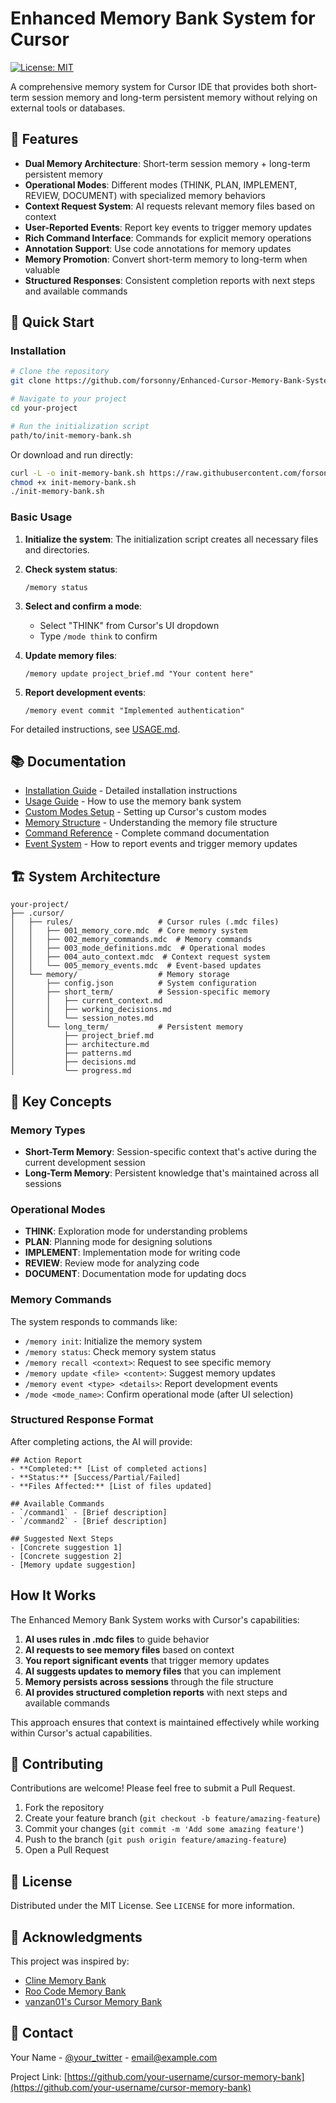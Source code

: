 # Enhanced Memory Bank System for Cursor

[![License: MIT](https://img.shields.io/badge/License-MIT-blue.svg)](https://opensource.org/licenses/MIT)

A comprehensive memory system for Cursor IDE that provides both short-term session memory and long-term persistent memory without relying on external tools or databases.

## 🧠 Features

- **Dual Memory Architecture**: Short-term session memory + long-term persistent memory
- **Operational Modes**: Different modes (THINK, PLAN, IMPLEMENT, REVIEW, DOCUMENT) with specialized memory behaviors
- **Context Request System**: AI requests relevant memory files based on context
- **User-Reported Events**: Report key events to trigger memory updates
- **Rich Command Interface**: Commands for explicit memory operations
- **Annotation Support**: Use code annotations for memory updates
- **Memory Promotion**: Convert short-term memory to long-term when valuable
- **Structured Responses**: Consistent completion reports with next steps and available commands

## 🚀 Quick Start

### Installation

```bash
# Clone the repository
git clone https://github.com/forsonny/Enhanced-Cursor-Memory-Bank-System.git

# Navigate to your project
cd your-project

# Run the initialization script
path/to/init-memory-bank.sh
```

Or download and run directly:

```bash
curl -L -o init-memory-bank.sh https://raw.githubusercontent.com/forsonny/Enhanced-Cursor-Memory-Bank-System/refs/heads/main/init-memory-bank.sh
chmod +x init-memory-bank.sh
./init-memory-bank.sh
```

### Basic Usage

1. **Initialize the system**:
   The initialization script creates all necessary files and directories.

2. **Check system status**:
   ```
   /memory status
   ```

3. **Select and confirm a mode**:
   - Select "THINK" from Cursor's UI dropdown
   - Type `/mode think` to confirm

4. **Update memory files**:
   ```
   /memory update project_brief.md "Your content here"
   ```

5. **Report development events**:
   ```
   /memory event commit "Implemented authentication"
   ```

For detailed instructions, see [USAGE.md](docs/USAGE.md).

## 📚 Documentation

- [Installation Guide](docs/INSTALLATION.md) - Detailed installation instructions
- [Usage Guide](docs/USAGE.md) - How to use the memory bank system
- [Custom Modes Setup](docs/CUSTOM_MODES.md) - Setting up Cursor's custom modes
- [Memory Structure](docs/MEMORY_STRUCTURE.md) - Understanding the memory file structure
- [Command Reference](docs/COMMANDS.md) - Complete command documentation
- [Event System](docs/EVENTS.md) - How to report events and trigger memory updates

## 🏗️ System Architecture

```
your-project/
├── .cursor/
│   ├── rules/                   # Cursor rules (.mdc files)
│   │   ├── 001_memory_core.mdc  # Core memory system
│   │   ├── 002_memory_commands.mdc  # Memory commands
│   │   ├── 003_mode_definitions.mdc  # Operational modes
│   │   ├── 004_auto_context.mdc  # Context request system
│   │   └── 005_memory_events.mdc  # Event-based updates
│   └── memory/                  # Memory storage
│       ├── config.json          # System configuration
│       ├── short_term/          # Session-specific memory
│       │   ├── current_context.md
│       │   ├── working_decisions.md
│       │   └── session_notes.md
│       └── long_term/           # Persistent memory
│           ├── project_brief.md
│           ├── architecture.md
│           ├── patterns.md
│           ├── decisions.md
│           └── progress.md
```

## 🌟 Key Concepts

### Memory Types

- **Short-Term Memory**: Session-specific context that's active during the current development session
- **Long-Term Memory**: Persistent knowledge that's maintained across all sessions

### Operational Modes

- **THINK**: Exploration mode for understanding problems
- **PLAN**: Planning mode for designing solutions
- **IMPLEMENT**: Implementation mode for writing code
- **REVIEW**: Review mode for analyzing code
- **DOCUMENT**: Documentation mode for updating docs

### Memory Commands

The system responds to commands like:
- `/memory init`: Initialize the memory system
- `/memory status`: Check memory system status
- `/memory recall <context>`: Request to see specific memory
- `/memory update <file> <content>`: Suggest memory updates
- `/memory event <type> <details>`: Report development events
- `/mode <mode_name>`: Confirm operational mode (after UI selection)

### Structured Response Format

After completing actions, the AI will provide:

```
## Action Report
- **Completed:** [List of completed actions]
- **Status:** [Success/Partial/Failed]
- **Files Affected:** [List of files updated]

## Available Commands
- `/command1` - [Brief description]
- `/command2` - [Brief description]

## Suggested Next Steps
- [Concrete suggestion 1]
- [Concrete suggestion 2]
- [Memory update suggestion]
```

## How It Works

The Enhanced Memory Bank System works with Cursor's capabilities:

1. **AI uses rules in .mdc files** to guide behavior
2. **AI requests to see memory files** based on context 
3. **You report significant events** that trigger memory updates
4. **AI suggests updates to memory files** that you can implement
5. **Memory persists across sessions** through the file structure
6. **AI provides structured completion reports** with next steps and available commands

This approach ensures that context is maintained effectively while working within Cursor's actual capabilities.

## 🤝 Contributing

Contributions are welcome! Please feel free to submit a Pull Request.

1. Fork the repository
2. Create your feature branch (`git checkout -b feature/amazing-feature`)
3. Commit your changes (`git commit -m 'Add some amazing feature'`)
4. Push to the branch (`git push origin feature/amazing-feature`)
5. Open a Pull Request

## 📄 License

Distributed under the MIT License. See `LICENSE` for more information.

## 🙏 Acknowledgments

This project was inspired by:
- [Cline Memory Bank](https://github.com/nickbaumann98/cline_docs/blob/main/prompting/custom%20instructions%20library/cline-memory-bank.md)
- [Roo Code Memory Bank](https://github.com/GreatScottyMac/roo-code-memory-bank)
- [vanzan01's Cursor Memory Bank](https://github.com/vanzan01/cursor-memory-bank)

## 📱 Contact

Your Name - [@your_twitter](https://twitter.com/your_twitter) - email@example.com

Project Link: [https://github.com/your-username/cursor-memory-bank](https://github.com/your-username/cursor-memory-bank)
